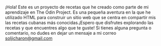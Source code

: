¡Hola! Este es un proyecto de recetas que he creado como parte de mi aprendizaje en The Odin Project. Es una pequeña aventura en la que he utilizado HTML para construir un sitio web que se centra en compartir mis las recetas cubanas más conocidas.¡Espero que disfrutes explorando las recetas y que encuentres algo que te guste! Si tienes alguna pregunta o comentario, no dudes en dejar un mensaje a mi correo soljicharon@gmail.com